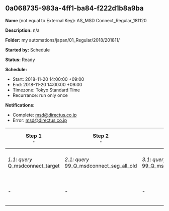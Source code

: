 ## 0a068735-983a-4ff1-ba84-f222d1b8a9ba

**Name** (not equal to External Key)**:** AS_MSD Connect_Regular_181120

**Description:** n/a

**Folder:** my automations/japan/01_Regular/2018/201811/

**Started by:** Schedule

**Status:** Ready

**Schedule:**

* Start: 2018-11-20 14:00:00 +09:00
* End: 2018-11-20 14:00:00 +09:00
* Timezone: Tokyo Standard Time
* Recurrance: run only once

**Notifications:**

* Complete: msd@directus.co.jp
* Error: msd@directus.co.jp

| Step 1<br>_<small>-</small>_ | Step 2<br>_<small>-</small>_ | Step 3<br>_<small>-</small>_ | Step 4<br>_<small>-</small>_ | Step 5<br>_<small>-</small>_ | Step 6<br>_<small>-</small>_ |
| --- | --- | --- | --- | --- | --- |
| _1.1: query_<br>Q_msdconnect_target | _2.1: query_<br>99_Q_msdconnect_seg_all_old | _3.1: query_<br>99_Q_msdconnect_seg_pharma_old | _4.1: query_<br>99_Q_msdconnect_seg_doctor_old | _5.1: wait_<br>04:00 午後 | _6.1: emailSend_<br>MA_MSD Connect_Regular_医師用_181120 |
| - | - | - | - | - | _6.2: emailSend_<br>MA_MSD Connect_Regular_薬剤師用_181120 |
